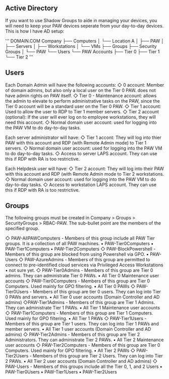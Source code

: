 ## Active Directory

If you want to use Shadow Groups to aide in managing your devices, you will need to keep your PAW devices seperate from your day-to-day devices.  This is how I have AD setup:

'''
DOMAIN.COM
Company
├── Computers
│   └── Location A
│       ├── PAW
│       ├── Servers
│       ├── Workstations
│       └── VMs
├── Groups
├── Security Groups
│   └── PAW
└── Users
    └── PAW Accounts
        ├── Tier 0
        ├── Tier 1
        └── Tier 2
'''

## Users

Each Domain Admin will have the following accounts:
   ◇ 0 account: Member of domain admins, but also only a local user on the Tier 0 PAW.  does not have admin rights on PAW itself.
   ◇ Tier 0 - Maintenance account:  allows the admin to elevate to perform administrative tasks on the PAW, since the Tier 0 account will be a standard user on the Tier 0 PAW.
   ◇ Tier 1 account: Used to allow the user to RDP to Tier 1 member servers.
   ◇ Tier 2 account (optional): If the user will ever log on to employee workstations, they will need this account.
   ◇ Normal domain user account: used for logging into the PAW VM to do day-to-day tasks.

Each server administrator will have:
   ◇ Tier 1 accont: They will log into thier PAW with this account and RDP (with Remote Admin mode) to Tier 1 servers.
   ◇ Normal domain user account: used for logging into the PAW VM to do day-to-day tasks.
   ◇ Access to server LAPS account.  They can use this if RDP with RA is too restrictive.

Each Helpdesk user will have:
   ◇ Tier 2 account: They will log into their PAW with this account and RDP (with Remote Admin mode to Tier 2 workstations.
   ◇ Normal domain user account: used for logging into the PAW VM to do day-to-day tasks.
   ◇ Access to workstation LAPS account.  They can use this if RDP with RA is too restrictive.  

## Groups

The following groups must be created in Company > Groups > SecurityGroups > RBAC-PAW.  The sub-bullet point are the members of the specified group.

   ◇ PAW-AllPAWComputers - Members of this group include all PAW Tier groups.  It is a collection of all PAW machines.
      ▪ PAW-Tier0Computers
      ▪ PAW-Tier1Computers
      ▪ PAW-Tier2Computers
   ◇ PAW-BlockPowershell - Members of this group are blocked from using Powershell via GPO.
      ▪ PAW-Users
   ◇ PAW-AzureAdmins - Members of this group are permitted to connect to pre-identified cloud services via Privileged Access Workstations
      ▪ not sure yet.
   ◇ PAW-Tier0Admins - Members of this group are Tier 0 admins.  They can administrate Tier 0 PAWs.
      ▪ All Tier 0 Maintenance user accounts
   ◇ PAW-Tier0Computers - Members of this group are Tier 0 Computers.  Used mainly for GPO filtering.
      ▪ All Tier 0 PAWs
   ◇ PAW-Tier0Users - Members of this group are tier 0 users.  They can log into Tier 0 PAWs and servers.
      ▪ All Tier 0 user accounts (Domain Controller and AD admins)
   ◇PAW-Tier1Admins - Members of this group are Tier 1 Admins.  They can administrate Tier 1 PAWs.
      ▪ All Tier 1 Maintenance user accounts
   ◇ PAW-Tier1Computers - Members of this group are Tier 1 Computers.  Used mainly for GPO filtering.
      ▪ All Tier 1 PAWs
   ◇ PAW-Tier1Users - Members of this group are Tier 1 users.  They can log into Tier 1 PAWs and member servers.
      ▪ All Tier 1 user accounts (Domain Controller and AD admins)
   ◇ PAW-Tier2Admins - Members of this group are Tier 2 Administrators.  They can administrate Tier 2 PAWs.
      ▪ All Tier 2 Maintenance user accounts
   ◇ PAW-Tier2Computers - Members of this group are Tier 0 Computers.  Used mainly for GPO filtering.
      ▪ All Tier 2 PAWs
   ◇ PAW-Tier2Users - Members of this group are Tier 2 Users.  They can log into Tier 2 PAWs.
      ▪ All Tier 2 user accounts (Domain Controller and AD admins)
   ◇ PAW-Users - Members of this groups include all the Tier 0, 1, and 2 Users
      ▪ PAW-Tier0Users
      ▪ PAW-Tier1Users
      ▪ PAW-Tier2Users
